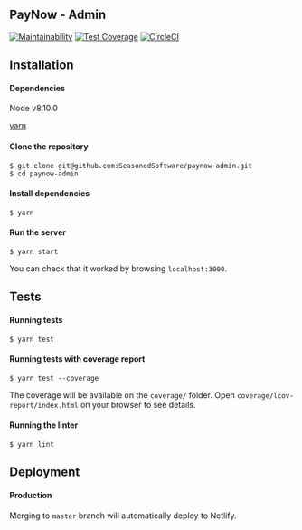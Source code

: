 ## PayNow - Admin

[![Maintainability](https://api.codeclimate.com/v1/badges/4ecd8bc655c16cde3bb7/maintainability)](https://codeclimate.com/repos/5bd75040641e304cc90093db/maintainability) [![Test Coverage](https://api.codeclimate.com/v1/badges/4ecd8bc655c16cde3bb7/test_coverage)](https://codeclimate.com/repos/5bd75040641e304cc90093db/test_coverage) [![CircleCI](https://circleci.com/gh/SeasonedSoftware/paynow-admin.svg?style=svg)](https://circleci.com/gh/SeasonedSoftware/paynow-admin)

## Installation

#### Dependencies

Node v8.10.0

[yarn](https://yarnpkg.com/pt-BR/)

#### Clone the repository
```
$ git clone git@github.com:SeasonedSoftware/paynow-admin.git
$ cd paynow-admin
```

#### Install dependencies
```
$ yarn
```

#### Run the server
```
$ yarn start
```

You can check that it worked by browsing `localhost:3000`.

## Tests

#### Running tests
```
$ yarn test
```

#### Running tests with coverage report
```
$ yarn test --coverage
```

The coverage will be available on the `coverage/` folder. Open `coverage/lcov-report/index.html` on your browser to see details.


#### Running the linter
```
$ yarn lint
```

## Deployment

#### Production

Merging to `master` branch will  automatically deploy to Netlify.
